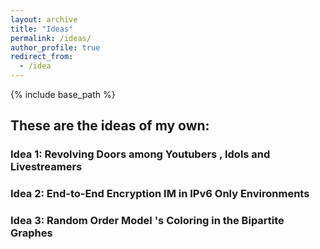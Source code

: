 ```yaml
---
layout: archive
title: "Ideas"
permalink: /ideas/
author_profile: true
redirect_from:
  - /idea
---
```


{% include base_path %}

## These are the ideas of my own: 

### Idea 1: Revolving Doors among Youtubers , Idols and Livestreamers

### Idea 2: End-to-End Encryption IM in IPv6 Only Environments

### Idea 3: Random Order Model 's Coloring in the Bipartite Graphes
